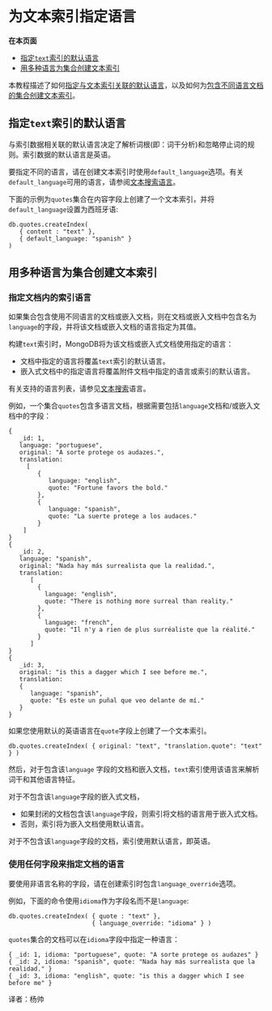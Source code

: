 # 为文本索引指定语言

**在本页面**

* [指定`text`索引的默认语言](specify-a-language-for-text-index.md#语言)
* [用多种语言为集合创建文本索引](specify-a-language-for-text-index.md#索引)

本教程描述了如何[指定与文本索引关联的默认语言](https://docs.mongodb.com/master/tutorial/specify-language-for-text-index/#specify-default-language-text-index)，以及如何为[包含不同语言文档的集合创建文本索引](https://docs.mongodb.com/master/tutorial/specify-language-for-text-index/#select-from-multiple-languages-for-text-index)。

## 指定`text`索引的默认语言

与索引数据相关联的默认语言决定了解析词根\(即：词干分析\)和忽略停止词的规则。索引数据的默认语言是英语。

要指定不同的语言，请在创建文本索引时使用`default_language`选项。有关`default_language`可用的语言，请参阅[文本搜索语言](https://docs.mongodb.com/master/reference/text-search-languages/#text-search-languages)。

下面的示例为`quotes`集合在内容字段上创建了一个文本索引，并将`default_language`设置为西班牙语:

```text
db.quotes.createIndex(
   { content : "text" },
   { default_language: "spanish" }
)
```

## 用多种语言为集合创建文本索引

### 指定文档内的索引语言

如果集合包含使用不同语言的文档或嵌入文档，则在文档或嵌入文档中包含名为`language`的字段，并将该文档或嵌入文档的语言指定为其值。

构建`text`索引时，MongoDB将为该文档或嵌入式文档使用指定的语言：

* 文档中指定的语言将覆盖`text`索引的默认语言。
* 嵌入式文档中的指定语言将覆盖附件文档中指定的语言或索引的默认语言。

有关支持的语言列表，请参见[文本搜索](https://docs.mongodb.com/master/reference/text-search-languages/#text-search-languages)语言。

例如，一个集合`quotes`包含多语言文档，根据需要包括`language`文档和/或嵌入文档中的字段：

```text
{
   _id: 1,
   language: "portuguese",
   original: "A sorte protege os audazes.",
   translation:
     [
        {
           language: "english",
           quote: "Fortune favors the bold."
        },
        {
           language: "spanish",
           quote: "La suerte protege a los audaces."
        }
    ]
}
{
   _id: 2,
   language: "spanish",
   original: "Nada hay más surrealista que la realidad.",
   translation:
      [
        {
          language: "english",
          quote: "There is nothing more surreal than reality."
        },
        {
          language: "french",
          quote: "Il n'y a rien de plus surréaliste que la réalité."
        }
      ]
}
{
   _id: 3,
   original: "is this a dagger which I see before me.",
   translation:
   {
      language: "spanish",
      quote: "Es este un puñal que veo delante de mí."
   }
}
```

如果您使用默认的英语语言在`quote`字段上创建了一个文本索引。

```text
db.quotes.createIndex( { original: "text", "translation.quote": "text" } )
```

然后，对于包含该`language` 字段的文档和嵌入文档，`text`索引使用该语言来解析词干和其他语言特征。

对于不包含该`language`字段的嵌入式文档，

* 如果封闭的文档包含该`language`字段，则索引将文档的语言用于嵌入式文档。
* 否则，索引将为嵌入文档使用默认语言。

对于不包含该`language`字段的文档，索引使用默认语言，即英语。

### 使用任何字段来指定文档的语言

要使用非语言名称的字段，请在创建索引时包含`language_override`选项。

例如，下面的命令使用`idioma`作为字段名而不是`language`:

```text
db.quotes.createIndex( { quote : "text" },
                       { language_override: "idioma" } )
```

`quotes`集合的文档可以在`idioma`字段中指定一种语言：

```text
{ _id: 1, idioma: "portuguese", quote: "A sorte protege os audazes" }
{ _id: 2, idioma: "spanish", quote: "Nada hay más surrealista que la realidad." }
{ _id: 3, idioma: "english", quote: "is this a dagger which I see before me" }
```

译者：杨帅

